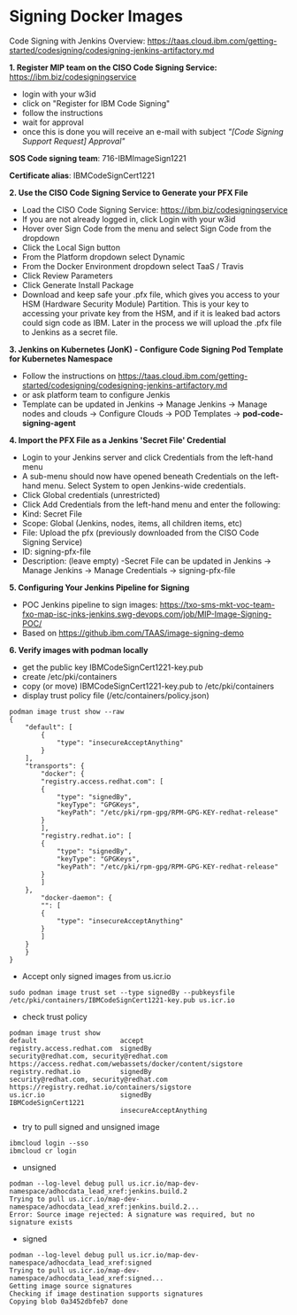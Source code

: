 
# Signing Docker Images

Code Signing with Jenkins Overview: https://taas.cloud.ibm.com/getting-started/codesigning/codesigning-jenkins-artifactory.md

**1. Register MIP team on the CISO Code Signing Service:** https://ibm.biz/codesigningservice
 - login with your w3id
 - click on "Register for IBM Code Signing"
 - follow the instructions
 - wait for approval
 - once this is done you will receive an e-mail with subject *"[Code Signing Support Request] Approval"*

**SOS Code signing team**: 716-IBMImageSign1221

**Certificate alias**: IBMCodeSignCert1221

**2. Use the CISO Code Signing Service to Generate your PFX File**
 - Load the CISO Code Signing Service: https://ibm.biz/codesigningservice
 - If you are not already logged in, click Login with your w3id
 - Hover over Sign Code from the menu and select Sign Code from the dropdown
 - Click the Local Sign button
 - From the Platform dropdown select Dynamic
 - From the Docker Environment dropdown select TaaS / Travis
 - Click Review Parameters
 - Click Generate Install Package
 - Download and keep safe your .pfx file, which gives you access to your HSM (Hardware Security Module) Partition. This is your key to accessing your private key from the HSM, and if it is leaked bad actors could sign code as IBM. Later in the process we will upload the .pfx file to Jenkins as a secret file.

**3. Jenkins on Kubernetes (JonK) - Configure Code Signing Pod Template for Kubernetes Namespace**
 - Follow the instructions on https://taas.cloud.ibm.com/getting-started/codesigning/codesigning-jenkins-artifactory.md
 - or ask platform team to configure Jenkis
 - Template can be updated in Jenkins -> Manage Jenkins -> Manage nodes and clouds -> Configure Clouds -> POD Templates -> **pod-code-signing-agent**

**4. Import the PFX File as a Jenkins 'Secret File' Credential**
 - Login to your Jenkins server and click Credentials from the left-hand menu
 - A sub-menu should now have opened beneath Credentials on the left-hand menu. Select System to open Jenkins-wide credentials.
 - Click Global credentials (unrestricted)
 - Click Add Credentials from the left-hand menu and enter the following:
  - Kind: Secret File
  - Scope: Global (Jenkins, nodes, items, all children items, etc)
  - File: Upload the pfx (previously downloaded from the CISO Code Signing Service)
  - ID: signing-pfx-file
  - Description: (leave empty)
 -Secret File can be updated in Jenkins -> Manage Jenkins -> Manage Credentials -> signing-pfx-file

**5. Configuring Your Jenkins Pipeline for Signing**
 - POC Jenkins pipeline to sign images: https://txo-sms-mkt-voc-team-fxo-map-isc-jnks-jenkins.swg-devops.com/job/MIP-Image-Signing-POC/
 - Based on https://github.ibm.com/TAAS/image-signing-demo

**6. Verify images with podman locally**
 - get the public key IBMCodeSignCert1221-key.pub 
 - create /etc/pki/containers
 - copy (or move) IBMCodeSignCert1221-key.pub to /etc/pki/containers
 - display trust policy file (/etc/containers/policy.json)
```
podman image trust show --raw
{
    "default": [
        {
            "type": "insecureAcceptAnything"
        }
    ],
    "transports": {
        "docker": {
	    "registry.access.redhat.com": [
		{
		    "type": "signedBy",
		    "keyType": "GPGKeys",
		    "keyPath": "/etc/pki/rpm-gpg/RPM-GPG-KEY-redhat-release"
		}
	    ],
	    "registry.redhat.io": [
		{
		    "type": "signedBy",
		    "keyType": "GPGKeys",
		    "keyPath": "/etc/pki/rpm-gpg/RPM-GPG-KEY-redhat-release"
		}
	    ]
	},
        "docker-daemon": {
	    "": [
		{
		    "type": "insecureAcceptAnything"
		}
	    ]
	}
    }
}
```
 - Accept only signed images from us.icr.io 
```
sudo podman image trust set --type signedBy --pubkeysfile /etc/pki/containers/IBMCodeSignCert1221-key.pub us.icr.io 
```
 - check trust policy 
```
podman image trust show
default                     accept                                                            
registry.access.redhat.com  signedBy                security@redhat.com, security@redhat.com  https://access.redhat.com/webassets/docker/content/sigstore
registry.redhat.io          signedBy                security@redhat.com, security@redhat.com  https://registry.redhat.io/containers/sigstore
us.icr.io                   signedBy                IBMCodeSignCert1221                       
                            insecureAcceptAnything                 
```

 - try to pull signed and unsigned image
```
ibmcloud login --sso
ibmcloud cr login
```
  - unsigned
```
podman --log-level debug pull us.icr.io/map-dev-namespace/adhocdata_lead_xref:jenkins.build.2
Trying to pull us.icr.io/map-dev-namespace/adhocdata_lead_xref:jenkins.build.2...
Error: Source image rejected: A signature was required, but no signature exists
```
  - signed
```
podman --log-level debug pull us.icr.io/map-dev-namespace/adhocdata_lead_xref:signed
Trying to pull us.icr.io/map-dev-namespace/adhocdata_lead_xref:signed...
Getting image source signatures
Checking if image destination supports signatures
Copying blob 0a3452dbfeb7 done  
```
